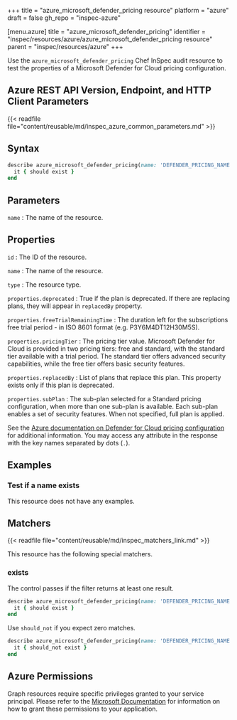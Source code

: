+++
title = "azure_microsoft_defender_pricing resource"
platform = "azure"
draft = false
gh_repo = "inspec-azure"

[menu.azure]
title = "azure_microsoft_defender_pricing"
identifier = "inspec/resources/azure/azure_microsoft_defender_pricing resource"
parent = "inspec/resources/azure"
+++

Use the `azure_microsoft_defender_pricing` Chef InSpec audit resource to test the properties of a Microsoft Defender for Cloud pricing configuration.

## Azure REST API Version, Endpoint, and HTTP Client Parameters

{{< readfile file="content/reusable/md/inspec_azure_common_parameters.md" >}}

## Syntax

```ruby
describe azure_microsoft_defender_pricing(name: 'DEFENDER_PRICING_NAME') do
  it { should exist }
end
```

## Parameters

`name`
: The name of the resource.

## Properties

`id`
: The ID of the resource.

`name`
: The name of the resource.

`type`
: The resource type.

`properties.deprecated`
: True if the plan is deprecated. If there are replacing plans, they will appear in `replacedBy` property.

`properties.freeTrialRemainingTime`
: The duration left for the subscriptions free trial period - in ISO 8601 format (e.g. P3Y6M4DT12H30M5S).

`properties.pricingTier`
: The pricing tier value. Microsoft Defender for Cloud is provided in two pricing tiers: free and standard, with the standard tier available with a trial period. The standard tier offers advanced security capabilities, while the free tier offers basic security features.

`properties.replacedBy`
: List of plans that replace this plan. This property exists only if this plan is deprecated.

`properties.subPlan`
: The sub-plan selected for a Standard pricing configuration, when more than one sub-plan is available. Each sub-plan enables a set of security features. When not specified, full plan is applied.

See the [Azure documentation on Defender for Cloud pricing configuration](https://learn.microsoft.com/en-us/rest/api/defenderforcloud/pricings/get) for additional information. You may access any attribute in the response with the key names separated by dots (`.`).

## Examples

### Test if a name exists

This resource does not have any examples.

## Matchers

{{< readfile file="content/reusable/md/inspec_matchers_link.md" >}}

This resource has the following special matchers.

### exists

The control passes if the filter returns at least one result.

```ruby
describe azure_microsoft_defender_pricing(name: 'DEFENDER_PRICING_NAME') do
  it { should exist }
end
```

Use `should_not` if you expect zero matches.

```ruby
describe azure_microsoft_defender_pricing(name: 'DEFENDER_PRICING_NAME') do
  it { should_not exist }
end
```

## Azure Permissions

Graph resources require specific privileges granted to your service principal. Please refer to the [Microsoft Documentation](https://docs.microsoft.com/en-us/azure/active-directory/develop/active-directory-integrating-applications#updating-an-application) for information on how to grant these permissions to your application.
